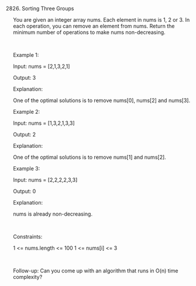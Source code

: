 2826. Sorting Three Groups

You are given an integer array nums. Each element in nums is 1, 2 or 3. In each operation, you can remove an element from nums. Return the minimum number of operations to make nums non-decreasing.

 

Example 1:

Input: nums = [2,1,3,2,1]

Output: 3

Explanation:

One of the optimal solutions is to remove nums[0], nums[2] and nums[3].

Example 2:

Input: nums = [1,3,2,1,3,3]

Output: 2

Explanation:

One of the optimal solutions is to remove nums[1] and nums[2].

Example 3:

Input: nums = [2,2,2,2,3,3]

Output: 0

Explanation:

nums is already non-decreasing.

 

Constraints:

1 <= nums.length <= 100
1 <= nums[i] <= 3

 

Follow-up: Can you come up with an algorithm that runs in O(n) time complexity?